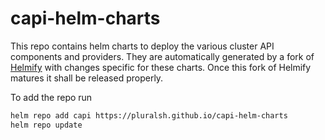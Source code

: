# capi-helm-charts

This repo contains helm charts to deploy the various cluster API components and providers.
They are automatically generated by a fork of [Helmify](https://github.com/davidspek/helmify/tree/capi) with changes specific for these charts.
Once this fork of Helmify matures it shall be released properly.

To add the repo run

```bash
helm repo add capi https://pluralsh.github.io/capi-helm-charts
helm repo update
```
